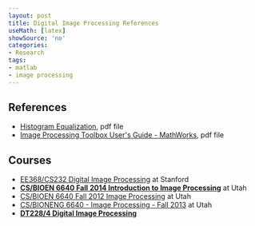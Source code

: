 ```yaml
---
layout: post
title: Digital Image Processing References
useMath: [latex]
showSource: 'no'
categories:
- Research
tags:
- matlab
- image processing
---
```


## References
 - [Histogram Equalization][1], pdf file
 - [Image Processing Toolbox User's Guide - MathWorks][2], pdf file


## Courses
 - [EE368/CS232 Digital Image Processing][3] at Stanford
 - [**CS/BIOEN 6640 Fall 2014 Introduction to Image Processing**][6] at Utah
 - [CS/BIOEN 6640 Fall 2012 Image Processing][4] at Utah
 - [CS/BIONENG 6640 - Image Processing - Fall 2013][5] at Utah
 - [**DT228/4 Digital Image Processing**][7]
















[7]: http://www.comp.dit.ie/bmacnamee/gaip.htm
[6]: http://www.sci.utah.edu/~gerig/CS6640-F2014/CS6640-F2014.html
[5]: http://www.eng.utah.edu/~cs6640/
[4]: http://www.sci.utah.edu/~gerig/CS6640-F2012/CS6640-F2012.html
[3]: http://web.stanford.edu/class/ee368/handouts.html
[2]: http://www.mathworks.com/help/pdf_doc/images/images_tb.pdf
[1]: http://www.math.uci.edu/icamp/courses/math77c/demos/hist_eq.pdf